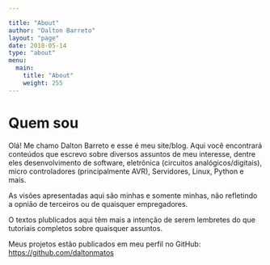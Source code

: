 ```yaml
---

title: "About"
author: "Dalton Barreto"
layout: "page"
date: 2018-05-14
type: "about"
menu:
  main:
    title: "About"
    weight: 255
---
```



# Quem sou

Olá! Me chamo Dalton Barreto e esse é meu site/blog. Aqui você encontrará conteúdos que escrevo sobre diversos assuntos de meu interesse, dentre eles desenvolvimento de software, eletrônica (circuitos analógicos/digitais), micro controladores (principalmente AVR), Servidores, Linux, Python e mais.

As visões apresentadas aqui são minhas e somente minhas, não refletindo a opnião de terceiros ou de quaisquer empregadores.

O textos plublicados aqui têm mais a intenção de serem lembretes do que tutoriais completos sobre quaisquer assuntos.

Meus projetos estão publicados em meu perfil no GitHub: https://github.com/daltonmatos
